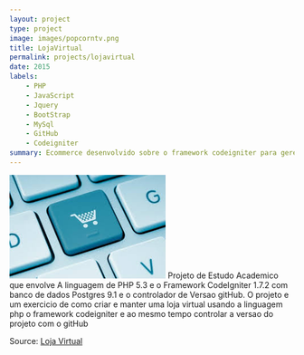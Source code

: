 ```yaml
---
layout: project
type: project
image: images/popcorntv.png
title: LojaVirtual
permalink: projects/lojavirtual
date: 2015
labels:
	- PHP
	- JavaScript
	- Jquery
	- BootStrap
	- MySql
	- GitHub
	- Codeigniter
summary: Ecommerce desenvolvido sobre o framework codeigniter para gerenciar uma loja de produtos de informática
---
```

<img class="ui image" src="../images/lojavirtual.jpg">
Projeto de Estudo Academico que envolve A linguagem de PHP 5.3 e o Framework CodeIgniter 1.7.2 com banco de dados Postgres 9.1 e o controlador de Versao gitHub. O projeto e um exercicio de como criar e manter uma loja virtual usando a linguagem php o framework codeigniter e ao mesmo tempo controlar a versao do projeto com o gitHub


Source: <a href="https://github.com/alexjosesilva/LojaVirtual">
			<i class="large github icon"></i> Loja Virtual
		 </a>
